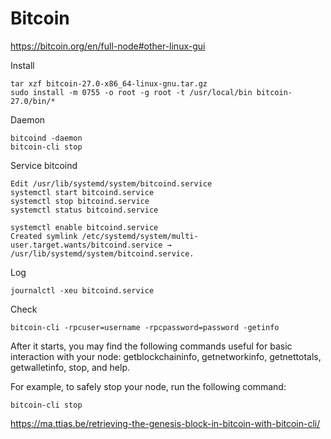 # Bitcoin

https://bitcoin.org/en/full-node#other-linux-gui

Install
```
tar xzf bitcoin-27.0-x86_64-linux-gnu.tar.gz
sudo install -m 0755 -o root -g root -t /usr/local/bin bitcoin-27.0/bin/*
```

Daemon
```
bitcoind -daemon
bitcoin-cli stop
```

Service bitcoind
```
Edit /usr/lib/systemd/system/bitcoind.service
systemctl start bitcoind.service
systemctl stop bitcoind.service
systemctl status bitcoind.service

systemctl enable bitcoind.service
Created symlink /etc/systemd/system/multi-user.target.wants/bitcoind.service → /usr/lib/systemd/system/bitcoind.service.
```

Log
```
journalctl -xeu bitcoind.service
```

Check
```
bitcoin-cli -rpcuser=username -rpcpassword=password -getinfo
```

After it starts, you may find the following commands useful for basic interaction with your node: getblockchaininfo, getnetworkinfo, getnettotals, getwalletinfo, stop, and help.

For example, to safely stop your node, run the following command:
```
bitcoin-cli stop
```

https://ma.ttias.be/retrieving-the-genesis-block-in-bitcoin-with-bitcoin-cli/

